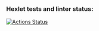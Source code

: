 ### Hexlet tests and linter status:
[![Actions Status](https://github.com/Andre9876-54321/data-analytics-project-92/actions/workflows/hexlet-check.yml/badge.svg)](https://github.com/Andre9876-54321/data-analytics-project-92/actions)